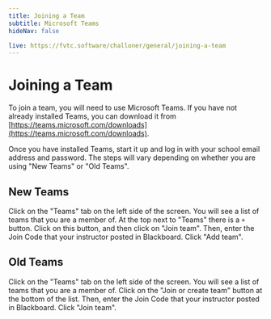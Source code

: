```yaml
---
title: Joining a Team
subtitle: Microsoft Teams
hideNav: false

live: https://fvtc.software/challoner/general/joining-a-team
---
```


# Joining a Team

To join a team, you will need to use Microsoft Teams. If you have not already installed Teams, you can download it from [https://teams.microsoft.com/downloads](https://teams.microsoft.com/downloads).

Once you have installed Teams, start it up and log in with your school email address and password. The steps will vary depending on whether you are using "New Teams" or "Old Teams".

## New Teams

Click on the "Teams" tab on the left side of the screen. You will see a list of teams that you are a member of. At the top next to "Teams" there is a `+` button. Click on this button, and then click on "Join team". Then, enter the Join Code that your instructor posted in Blackboard. Click "Add team".

## Old Teams

Click on the "Teams" tab on the left side of the screen. You will see a list of teams that you are a member of. Click on the "Join or create team" button at the bottom of the list. Then, enter the Join Code that your instructor posted in Blackboard. Click "Join team".